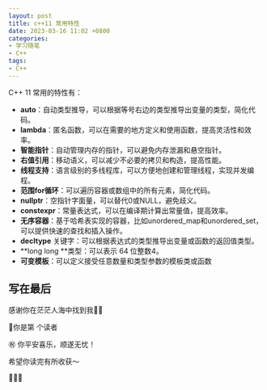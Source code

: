 ```yaml
---
layout: post
title: c++11 常用特性
date: 2023-03-16 11:02 +0800
categories:
- 学习随笔
- C++
tags:
- C++
---
```




C++ 11 常用的特性有：

- **auto**：自动类型推导，可以根据等号右边的类型推导出变量的类型，简化代码。
- **lambda**：匿名函数，可以在需要的地方定义和使用函数，提高灵活性和效率。
- **智能指针**：自动管理内存的指针，可以避免内存泄漏和悬空指针。
- **右值引用**：移动语义，可以减少不必要的拷贝和构造，提高性能。
- **线程支持**：语言级别的多线程库，可以方便地创建和管理线程，实现并发编程。
- **范围for循环**：可以遍历容器或数组中的所有元素，简化代码。
- **nullptr**：空指针字面量，可以替代0或NULL，避免歧义。
- **constexpr**：常量表达式，可以在编译期计算出常量值，提高效率。
- **无序容器**：基于哈希表实现的容器，比如unordered_map和unordered_set，可以提供快速的查找和插入操作。
- **decltype** 关键字：可以根据表达式的类型推导出变量或函数的返回值类型。
- **long long **类型：可以表示 64 位整数4。
- **可变模板**：可以定义接受任意数量和类型参数的模板类或函数



## 写在最后

感谢你在茫茫人海中找到我🕵🏼

<script async src="//busuanzi.ibruce.info/busuanzi/2.3/busuanzi.pure.mini.js"></script>

<link rel="stylesheet" href="https://use.fontawesome.com/releases/v5.3.1/css/all.css" integrity="sha384-mzrmE5qonljUremFsqc01SB46JvROS7bZs3IO2EmfFsd15uHvIt+Y8vEf7N7fWAU" crossorigin="anonymous">

<span id="busuanzi_container_page_pv">🎉你是第 <span id="busuanzi_value_page_pv"><i class="fa fa-spinner fa-spin"></i>  </span> 个读者

㊗️ 你平安喜乐，顺遂无忧！

希望你读完有所收获～

🥂🥂🥂 
